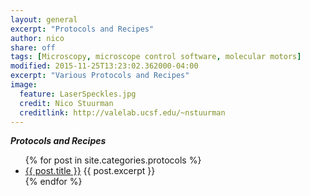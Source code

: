 ```yaml
---
layout: general 
excerpt: "Protocols and Recipes"
author: nico
share: off
tags: [Microscopy, microscope control software, molecular motors]
modified: 2015-11-25T13:23:02.362000-04:00
excerpt: "Various Protocols and Recipes"
image:
  feature: LaserSpeckles.jpg
  credit: Nico Stuurman
  creditlink: http://valelab.ucsf.edu/~nstuurman
---
```

***Protocols and Recipes*** 



<ul>
   {% for post in site.categories.protocols %}
   <li>
      <a href="{{ site.url }}{{ post.url }}">{{ post.title }}</a>
      {{ post.excerpt }}
   </li>
   {% endfor %}
</ul>

